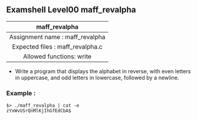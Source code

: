 ## Examshell Level00 maff_revalpha

|maff_revalpha|
|:---:|
|Assignment name : maff_revalpha|
|Expected files : maff_revalpha.c|
|Allowed functions: write|

- Write a program that displays the alphabet in reverse, with even letters in uppercase, and odd letters in lowercase, followed by a newline.

### Example : 
```
$> ./maff_revalpha | cat -e
zYxWvUSrQnMlKjIhGfEdCbA$
```